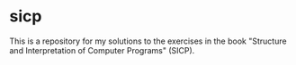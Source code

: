 # sicp

This is a repository for my solutions to the exercises in the book "Structure and Interpretation of Computer Programs" (SICP).